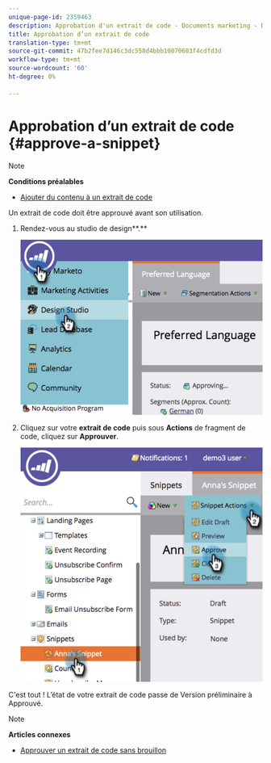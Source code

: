 ```yaml
---
unique-page-id: 2359463
description: Approbation d'un extrait de code - Documents marketing - Documentation du produit
title: Approbation d’un extrait de code
translation-type: tm+mt
source-git-commit: 47b2fee7d146c3dc558d4bbb10070683f4cdfd3d
workflow-type: tm+mt
source-wordcount: '60'
ht-degree: 0%

---
```



# Approbation d’un extrait de code {#approve-a-snippet}

>[!NOTE]
>
>**Conditions préalables**
>
>* [Ajouter du contenu à un extrait de code](add-content-to-a-snippet.md)

>



Un extrait de code doit être approuvé avant son utilisation.

1. Rendez-vous au studio de design**.**

   ![](assets/image2014-9-16-8-3a55-3a15.png)

1. Cliquez sur votre **extrait de code** puis sous **Actions** de fragment de code, cliquez sur **Approuver**.

   ![](assets/image2014-9-16-8-3a55-3a24.png)

C&#39;est tout ! L’état de votre extrait de code passe de Version préliminaire à Approuvé.

>[!NOTE]
>
>**Articles connexes**
>
>* [Approuver un extrait de code sans brouillon](approve-a-snippet-with-no-draft.md)

>



